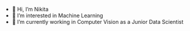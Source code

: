 - 👋 Hi, I’m Nikita
- 👀 I’m interested in Machine Learning
- 🌱 I’m currently working in Computer Vision as a Junior Data Scientist

<!---
ndpodsevatkin/ndpodsevatkin is a ✨ special ✨ repository because its `README.md` (this file) appears on your GitHub profile.
You can click the Preview link to take a look at your changes.
--->
